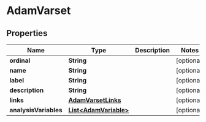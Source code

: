 

# AdamVarset


## Properties

| Name | Type | Description | Notes |
|------------ | ------------- | ------------- | -------------|
|**ordinal** | **String** |  |  [optional] |
|**name** | **String** |  |  [optional] |
|**label** | **String** |  |  [optional] |
|**description** | **String** |  |  [optional] |
|**links** | [**AdamVarsetLinks**](AdamVarsetLinks.md) |  |  [optional] |
|**analysisVariables** | [**List&lt;AdamVariable&gt;**](AdamVariable.md) |  |  [optional] |



